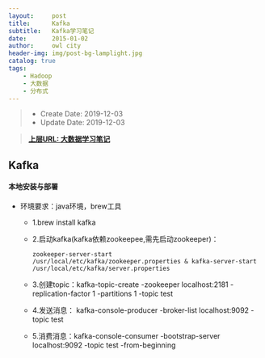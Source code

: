 ```yaml
---
layout:     post
title:      Kafka
subtitle:   Kafka学习笔记
date:       2015-01-02
author:     owl city
header-img: img/post-bg-lamplight.jpg
catalog: true
tags:
    - Hadoop
    - 大数据
    - 分布式
---
```


> - Create Date: 2019-12-03
> - Update Date: 2019-12-03

> **[上层URL: 大数据学习笔记](http://owlcity.top/2019/12/01/TopBigData-BigdataLearning/)**

## Kafka
#### 本地安装与部署
- 环境要求：java环境，brew工具
    - 1.brew install kafka
    - 2.启动kafka(kafka依赖zookeepee,需先启动zookeeper)：
        ```shell
        zookeeper-server-start /usr/local/etc/kafka/zookeeper.properties & kafka-server-start /usr/local/etc/kafka/server.properties
        ```

    - 3.创建topic：kafka-topic-create -zookeeper localhost:2181 -replication-factor 1 -partitions 1 -topic test
    - 4.发送消息： kafka-console-producer -broker-list localhost:9092 -topic test
    - 5.消费消息：kafka-console-consumer -bootstrap-server localhost:9092 -topic test -from-beginning
